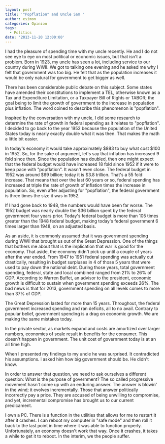 ```yaml
---
layout: post
title: '"Popflation" and Uncle Sam '
author: esimon
categories: Opinion
tags:
  - Politics
date: '2013-11-20 12:00:00'
---
```

I had the pleasure of spending time with my uncle recently. He and I do not see eye to eye on most political or economic issues, but that isn't a problem. Born in 1923, my uncle has seen a lot, including service to our country during WWII. We got to talking one evening and he asked me why I felt that government was too big. He felt that as the population increases it would be only natural for government to get bigger as well. 

There has been considerable public debate on this subject. Some states have amended their constitutions to implement a TEL, otherwise known as a Tax and Expenditure Limitation, or a Taxpayer Bill of Rights or TABOR; the goal being to limit the growth of government to the increase in population plus inflation. The word coined to describe this phenomenon is "popflation". 

Inspired by the conversation with my uncle, I did some research to determine the rate of growth in federal spending as it relates to "popflation". I decided to go back to the year 1952 because the population of the United States today is nearly exactly double what it was then. That makes the math a little bit easier. 

In today's economy it would take approximately $883 to buy what cost $100 in 1952. So, for the sake of argument, let's say that inflation has increased 9 fold since then. Since the population has doubled, then one might expect that the federal budget would have increased 18 fold since 1952 if it were to keep pace with "popflation". It wasn't even close. The federal budget in 1952 was around $69 billion; today it is $3.8 trillion. That's a 55 fold increase. That means that over the last 60 years or so, federal spending has increased at triple the rate of growth of inflation times the increase in population. So, even after adjusting for "popflation", the federal government is three times the size it was in 1952. 

If I had gone back to 1948, the numbers would have been far worse. The 1952 budget was nearly double the $36 billion spent by the federal government four years prior. Today's federal budget is more than 105 times greater than the 1948 federal budget, making today's federal government 6 times larger than 1948, on an adjusted basis. 

As an aside, it is commonly assumed that it was government spending during WWII that brought us out of the Great Depression. One of the things that bothers me about that is the implication that war is good for the economy. That aside, the economy didn't pick up until a couple of years after the war ended. From 1947 to 1951 federal spending was actually cut drastically, resulting in budget surpluses in 4 of those 5 years that were used to pay down the national debt. During those years, total government spending, federal, state and local combined ranged from 21% to 26% of GDP. According to Warren Buffet, an advisor to the president, economic growth is difficult to sustain when government spending exceeds 26%. The bad news is that for 2013, government spending on all levels comes to more than 37% of GDP. 

The Great Depression lasted for more than 15 years. Throughout, the federal government increased spending and ran deficits, all to no avail. Contrary to popular belief, government spending is a drag on economic growth. We are making the same mistakes today. 

In the private sector, as markets expand and costs are amortized over larger numbers, economies of scale result in benefits for the consumer. This doesn't happen in government. The unit cost of government today is at an all time high.

When I presented my findings to my uncle he was surprised. It contradicted his assumptions. I asked him how big government should be. He didn't know. 

In order to answer that question, we need to ask ourselves a different question: What is the purpose of government? The so called progressive movement hasn't come up with an enduring answer. The answer is blowin' in the wind; it evolves incrementally. Those that answer politically incorrectly pay a price. They are accused of being unwilling to compromise, and yet, incremental compromise has brought us to our current predicament. 

I own a PC. There is a function in the utilities that allows for me to restart it after it crashes. I can reboot my computer in "safe mode" and then roll it back to the last point in time where it was able to function properly. Unfortunately, an economy doesn't work that way. Once it crashes, it takes a while to get it to reboot. In the interim, we the people suffer. 

